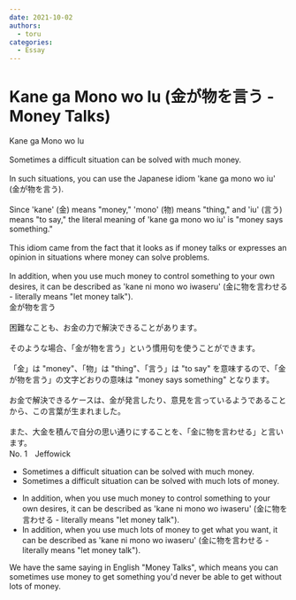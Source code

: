 ```yaml
---
date: 2021-10-02
authors:
  - toru
categories:
  - Essay
---
```


<h1 id="subject_show">Kane ga Mono wo Iu (金が物を言う - Money Talks)</h1>
<div class="date" hidden>Oct 2, 2021 18:03</div>
<div id="post"><div id="body_show_ori">
Kane ga Mono wo Iu<br/><br/>Sometimes a difficult situation can be solved with much money.<br/><br/>In such situations, you can use the Japanese idiom 'kane ga mono wo iu' (金が物を言う).<br/><br/>Since 'kane' (金) means "money," 'mono' (物) means "thing," and 'iu' (言う) means "to say," the literal meaning of 'kane ga mono wo iu' is "money says something."<br/><br/>This idiom came from the fact that it looks as if money talks or expresses an opinion in situations where money can solve problems.<br/><br/>In addition, when you use much money to control something to your own desires, it can be described as 'kane ni mono wo iwaseru' (金に物を言わせる - literally means "let money talk").
</div></div>

<!-- more -->

<div id="post_ja"><div id="body_show_mo">
金が物を言う<br/><br/>困難なことも、お金の力で解決できることがあります。<br/><br/>そのような場合、「金が物を言う」という慣用句を使うことができます。<br/><br/>「金」は "money"、「物」は "thing"、「言う」は "to say" を意味するので、「金が物を言う」の文字どおりの意味は "money says something" となります。<br/><br/>お金で解決できるケースは、金が発言したり、意見を言っているようであることから、この言葉が生まれました。<br/><br/>また、大金を積んで自分の思い通りにすることを、「金に物を言わせる」と言います。
</div></div>
<div id="block"><div class="first_name"> No. 1　<span class="just_name">Jeffowick</span></div><div id="block2">
<ul class="correction_field">
<li class="incorrect">Sometimes a difficult situation can be solved with much money.</li>
<li class="corrected correct">
Sometimes a difficult situation can be solved with <span class="sline">much</span><span class="f_blue"> lots of</span> money.
</li>
</ul>
<ul class="correction_field">
<li class="incorrect">In addition, when you use much money to control something to your own desires, it can be described as 'kane ni mono wo iwaseru' (金に物を言わせる - literally means "let money talk").</li>
<li class="corrected correct">
In addition, when you use <span class="sline">much</span> <span class="f_blue">lots of </span>money to <span class="f_red">get what you want</span>, it can be described as 'kane ni mono wo iwaseru' (金に物を言わせる - literally means "let money talk").
</li>
</ul>
<p class="comment_small">
 We have the same saying in English "Money Talks", which means you can sometimes use money to get something you'd never be able to get without lots of money.
</p>

</div></div>
